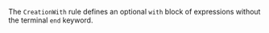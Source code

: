 The `CreationWith` rule defines an optional `with` block of expressions without the terminal `end` keyword.

